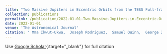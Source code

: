 ```yaml
---
title: "Two Massive Jupiters in Eccentric Orbits from the TESS Full-frame Images"
collection: publications
permalink: /publication/2022-01-01-Two-Massive-Jupiters-in-Eccentric-Orbits-from-the-TESS-Full-frame-Images
date: 2022-01-01
venue: 'The Astronomical Journal'
citation: ' Mma Ikwut-Ukwa,  Joseph Rodriguez,  Samuel Quinn,  George Zhou,  Andrew Vanderburg,  Asma Ali,  Katya Bunten,  B. Gaudi,  David Latham,  Steve Howell,  Chelsea Huang,  Allyson Bieryla,  Karen Collins,  Theron Carmichael,  Markus Rabus,  Jason Eastman,  Kevin Collins,  Thiam-Guan Tan,  Richard Schwarz,  Gordon Myers,  Chris Stockdale,  John Kielkopf,  Don Radford,  Ryan Oelkers,  Jon Jenkins,  George Ricker,  Sara Seager,  Roland Vanderspek,  Joshua Winn,  Jennifer Burt,  R. Butler,  Michael Calkins,  Jeffrey Crane,  Crystal Gnilka,  Gilbert Esquerdo,  William Fong,  Laura Kreidberg,  Jessica Mink,  David Rodriguez,  Joshua Schlieder,  Stephen Shectman,  Avi Shporer,  Johanna Teske,  Eric Ting,  Jesus Villaseñor,  Daniel Yahalomi, &quot;Two Massive Jupiters in Eccentric Orbits from the TESS Full-frame Images.&quot; The Astronomical Journal, 2022.'
---
```

Use [Google Scholar](https://scholar.google.com/scholar?q=Two+Massive+Jupiters+in+Eccentric+Orbits+from+the+TESS+Full+frame+Images){:target="_blank"} for full citation